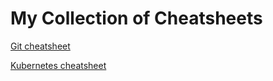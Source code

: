 # My Collection of Cheatsheets

[Git cheatsheet](Git-cheatsheet.md)

[Kubernetes cheatsheet](Kubernetes-cheatsheet.md)

